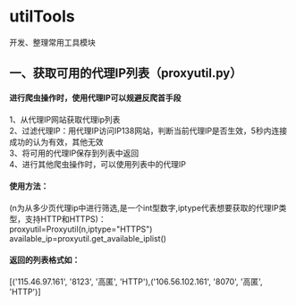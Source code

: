 # utilTools
开发、整理常用工具模块

## 一、获取可用的代理IP列表（proxyutil.py）
#### 进行爬虫操作时，使用代理IP可以规避反爬首手段
1、从代理IP网站获取代理ip列表<br>
2、过滤代理IP：用代理IP访问IP138网站，判断当前代理IP是否生效，5秒内连接成功的认为有效，其他无效<br>
3、将可用的代理IP保存到列表中返回<br>
4、进行其他爬虫操作时，可以使用列表中的代理IP<br>
#### 使用方法：<br>
(n为从多少页代理ip中进行筛选,是一个int型数字,iptype代表想要获取的代理IP类型，支持HTTP和HTTPS)：<br>
proxyutil=Proxyutil(n,iptype="HTTPS")<br>
available_ip=proxyutil.get_available_iplist()<br>
#### 返回的列表格式如：
[('115.46.97.161', '8123', '高匿', 'HTTP'),('106.56.102.161', '8070', '高匿', 'HTTP')]<br>
